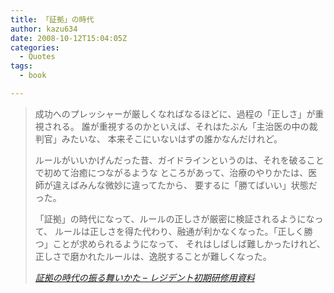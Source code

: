 ```yaml
---
title: 「証拠」の時代
author: kazu634
date: 2008-10-12T15:04:05Z
categories:
  - Quotes
tags:
  - book

---
```

<div class="section">
<blockquote title="証拠の時代の振る舞いかた - レジデント初期研修用資料" cite="http://medt00lz.s59.xrea.com/wp/archives/124">
<p>
      成功へのプレッシャーが厳しくなればなるほどに、過程の「正しさ」が重視される。 誰が重視するのかといえば、それはたぶん「主治医の中の裁判官」みたいな、 本来そこにいないはずの誰かなんだけれど。
</p>
    
<p>
      ルールがいいかげんだった昔、ガイドラインというのは、それを破ることで初めて治癒につながるような ところがあって、治療のやりかたは、医師が違えばみんな微妙に違ってたから、 要するに「勝てばいい」状態だった。
</p>
    
<p>
      「証拠」の時代になって、ルールの正しさが厳密に検証されるようになって、 ルールは正しさを得た代わり、融通が利かなくなった。「正しく勝つ」ことが求められるようになって、 それはしばしば難しかったけれど、正しさで磨かれたルールは、逸脱することが難しくなった。
</p>
    
<p>
<cite><a href="http://medt00lz.s59.xrea.com/wp/archives/124" onclick="__gaTracker('send', 'event', 'outbound-article', 'http://medt00lz.s59.xrea.com/wp/archives/124', '証拠の時代の振る舞いかた &#8211; レジデント初期研修用資料');" target="_blank">証拠の時代の振る舞いかた &#8211; レジデント初期研修用資料</a></cite>
</p>
</blockquote>
</div>
